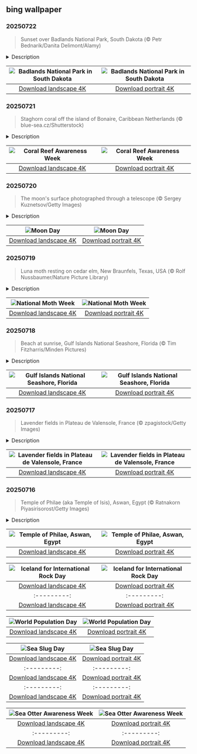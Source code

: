 ## bing wallpaper

### 20250722

> Sunset over Badlands National Park, South Dakota (© Petr Bednarik/Danita Delimont/Alamy)

<details>
<summary>Description</summary>

> As the sun sets over Badlands National Park, the landscape transforms into a stunning display of color. The national park, located in southwestern South Dakota, features a dramatic terrain of eroded buttes, pinnacles, and spires carved by millennia of wind and water. Spanning over 379 square miles, the park is divided into three main units: the North Unit, home to the visitor center and scenic Badlands Loop Road; and the Stronghold and Palmer Creek units. The park's dramatic terrain is the result of sedimentary rock layers eroding at a rate of about one inch per year, revealing colorful bands of volcanic ash, silt, and clay. These formations are not only visually striking but also rich in fossils, including remains from the Oligocene Epoch (about 33.9 to 23 million years ago), such as ancient horses, camels, and saber-toothed cats.
> 
> Beyond its geology, Badlands National Park protects the largest mixed-grass prairie in the US, supporting wildlife like bison, bighorn sheep, prairie dogs, and the endangered black-footed ferret. Visitors can explore its rugged beauty while also learning about the cultural significance of the land.
> 
> 

</details>

| ![Badlands National Park in South Dakota](https://cn.bing.com/th?id=OHR.BadlandsSunset_EN-US5821746223_UHD.jpg&pid=hp&w=400&h=224&rs=1&c=4) | ![Badlands National Park in South Dakota](https://cn.bing.com/th?id=OHR.BadlandsSunset_EN-US5821746223_1080x1920.jpg&pid=hp&w=155&h=315&rs=1&c=4) |
|:---------:|:---------:|
| [Download landscape 4K](https://cn.bing.com/th?id=OHR.BadlandsSunset_EN-US5821746223_UHD.jpg) | [Download portrait 4K](https://cn.bing.com/th?id=OHR.BadlandsSunset_EN-US5821746223_1080x1920.jpg) |

### 20250721

> Staghorn coral off the island of Bonaire, Caribbean Netherlands (© blue-sea.cz/Shutterstock)

<details>
<summary>Description</summary>

> Every third week of July, Coral Reef Awareness Week reminds us that beneath the ocean's surface lies a world as rich and complex as any rainforest. Coral reefs—like the staghorn coral pictured here off the coast of Bonaire in the Caribbean Netherlands—are home to roughly 25% of all marine species, despite covering less than 1% of the seafloor. These ecosystems not only support ocean biodiversity but also protect coastlines and drive economies through tourism and fishing.
> 
> But coral reefs are in crisis. Warming oceans, pollution, and overfishing have put over 70% of coral reefs at risk—a figure expected to rise in the coming years. Coral Reef Awareness Week encourages everyone to help—whether by choosing reef-safe sunscreen, joining a beach cleanup, or supporting reef conservation organizations. Every little act counts.
> 
> 

</details>

| ![Coral Reef Awareness Week](https://cn.bing.com/th?id=OHR.AcroporaReef_EN-US5567789372_UHD.jpg&pid=hp&w=400&h=224&rs=1&c=4) | ![Coral Reef Awareness Week](https://cn.bing.com/th?id=OHR.AcroporaReef_EN-US5567789372_1080x1920.jpg&pid=hp&w=155&h=315&rs=1&c=4) |
|:---------:|:---------:|
| [Download landscape 4K](https://cn.bing.com/th?id=OHR.AcroporaReef_EN-US5567789372_UHD.jpg) | [Download portrait 4K](https://cn.bing.com/th?id=OHR.AcroporaReef_EN-US5567789372_1080x1920.jpg) |

### 20250720

> The moon's surface photographed through a telescope (© Sergey Kuznetsov/Getty Images)

<details>
<summary>Description</summary>

> Every July 20, we celebrate National Moon Day, marking the historic moment when Neil Armstrong first stepped onto the moon in 1969. Uttering the iconic words, 'That's one small step for man, one giant leap for mankind,' Armstrong became the first human to walk on the moon, followed by Buzz Aldrin.
> 
> The moon landing was the result of President John F. Kennedy's bold 1961 goal to send a man to the moon and return him safely before the decade's end. Apollo 11 launched from Kennedy Space Center on July 16, 1969, reaching lunar orbit by July 19. On July 20, the Eagle lunar module touched down, and the world held its breath as history unfolded.
> 
> Moon Day honors not just that first step, but also the science, teamwork, and peaceful international cooperation that made it possible—and continue to drive space exploration today.

</details>

| ![Moon Day](https://cn.bing.com/th?id=OHR.BigMoon_EN-US5436003142_UHD.jpg&pid=hp&w=400&h=224&rs=1&c=4) | ![Moon Day](https://cn.bing.com/th?id=OHR.BigMoon_EN-US5436003142_1080x1920.jpg&pid=hp&w=155&h=315&rs=1&c=4) |
|:---------:|:---------:|
| [Download landscape 4K](https://cn.bing.com/th?id=OHR.BigMoon_EN-US5436003142_UHD.jpg) | [Download portrait 4K](https://cn.bing.com/th?id=OHR.BigMoon_EN-US5436003142_1080x1920.jpg) |

### 20250719

> Luna moth resting on cedar elm, New Braunfels, Texas, USA (© Rolf Nussbaumer/Nature Picture Library)

<details>
<summary>Description</summary>

> Every July, nature enthusiasts gather for National Moth Week to celebrate the beauty and diversity of moths. Featured in today's image is the luna moth, a species whose charm rivals that of butterflies. Also known as the American moon moth, this striking insect—with its lime-green wings and white body—can be found across North America. Its caterpillars are also green and known for their impressive size, as well as their ability to emit clicking sounds and regurgitate intestinal contents as a defense mechanism against predators.
> 
> National Moth Week, held during the last full week of July, encourages communities to host 'mothing' events, where participants use light or bait to attract moths for observation and data collection. This citizen science initiative began in 2012 in central New Jersey and has since expanded to over 90 countries, engaging people in the fascinating world of moths. With their incredible diversity and ecological importance, moths play crucial roles in pollination and serve as a vital food source for other wildlife.
> 
> So the next time you leave a light on during a balmy summer night, keep an eye out—one of these nocturnal visitors might just flutter by.

</details>

| ![National Moth Week](https://cn.bing.com/th?id=OHR.MothWeek_EN-US5360572836_UHD.jpg&pid=hp&w=400&h=224&rs=1&c=4) | ![National Moth Week](https://cn.bing.com/th?id=OHR.MothWeek_EN-US5360572836_1080x1920.jpg&pid=hp&w=155&h=315&rs=1&c=4) |
|:---------:|:---------:|
| [Download landscape 4K](https://cn.bing.com/th?id=OHR.MothWeek_EN-US5360572836_UHD.jpg) | [Download portrait 4K](https://cn.bing.com/th?id=OHR.MothWeek_EN-US5360572836_1080x1920.jpg) |

### 20250718

> Beach at sunrise, Gulf Islands National Seashore, Florida (© Tim Fitzharris/Minden Pictures)

<details>
<summary>Description</summary>

> Gulf Islands National Seashore spans the northern Gulf of Mexico along the coasts of Florida and Mississippi, offering recreational activities and preserving natural and historic sites. Established in 1971, it boasts miles of white sand beaches, historic fortifications, and rich wildlife habitats. The seashore includes a 4,080-acre wilderness area on Mississippi's Petit Bois and Horn Islands, protecting their unique ecosystems. Besides being a perfect spot for snorkeling, hiking, and swimming, the seashore is home to a wide range of wildlife including armadillos, dolphins, pelicans, and sea turtles.
> 
> 
> 
> 

</details>

| ![Gulf Islands National Seashore, Florida](https://cn.bing.com/th?id=OHR.FloridaSeashore_EN-US9038929616_UHD.jpg&pid=hp&w=400&h=224&rs=1&c=4) | ![Gulf Islands National Seashore, Florida](https://cn.bing.com/th?id=OHR.FloridaSeashore_EN-US9038929616_1080x1920.jpg&pid=hp&w=155&h=315&rs=1&c=4) |
|:---------:|:---------:|
| [Download landscape 4K](https://cn.bing.com/th?id=OHR.FloridaSeashore_EN-US9038929616_UHD.jpg) | [Download portrait 4K](https://cn.bing.com/th?id=OHR.FloridaSeashore_EN-US9038929616_1080x1920.jpg) |

### 20250717

> Lavender fields in Plateau de Valensole, France (© zpagistock/Getty Images)

<details>
<summary>Description</summary>

> If you're looking for a scent-sational summer trip, follow your nose to the Plateau de Valensole in Provence, France. From late June to mid-July, this high plateau transforms into a purple sea of lavender. Situated more than 1,900 feet above sea level and spanning approximately 300 square miles, it is one of the largest areas in France dedicated to lavender cultivation.
> 
> Lavender has flourished in Provence for centuries. The ancient Romans brought the plant to southern France, using it for bathing, cooking, and healing. The word itself comes from 'lavare,' Latin for 'to wash.' By the Middle Ages, local monks were cultivating it for medicinal purposes. The real boom came in the 19th century, when the perfume industry in nearby Grasse took off. Over time, lavender fields spread across Provence, especially in high-sun, well-drained areas like Valensole. Today, 1,700 growers tend to around 62,000 acres of these shrubs. They cultivate both traditional lavender—for perfumes and skincare—and lavandin, the longer-stemmed cousin often found in household cleaning products and air fresheners. So don't just leave it to chance—plan ahead, follow the scent trail, and let your summer bloom with lavender memories.
> 
> 

</details>

| ![Lavender fields in Plateau de Valensole, France](https://cn.bing.com/th?id=OHR.FranceLavender_EN-US5224253118_UHD.jpg&pid=hp&w=400&h=224&rs=1&c=4) | ![Lavender fields in Plateau de Valensole, France](https://cn.bing.com/th?id=OHR.FranceLavender_EN-US5224253118_1080x1920.jpg&pid=hp&w=155&h=315&rs=1&c=4) |
|:---------:|:---------:|
| [Download landscape 4K](https://cn.bing.com/th?id=OHR.FranceLavender_EN-US5224253118_UHD.jpg) | [Download portrait 4K](https://cn.bing.com/th?id=OHR.FranceLavender_EN-US5224253118_1080x1920.jpg) |

### 20250716

> Temple of Philae (aka Temple of Isis), Aswan, Egypt (© Ratnakorn Piyasirisorost/Getty Images)

<details>
<summary>Description</summary>

> The Temple of Philae, often called the Temple of Isis, is one of Egypt's most enchanting ancient sites. Originally built on Philae Island, it was moved to nearby Agilkia Island to save it from flooding. The international rescue effort, launched by UNESCO in the 1960s, required a monumental effort that involved moving more than 40,000 stones. Today, it's a peaceful spot surrounded by the Nile—perfect for a scenic boat ride and a journey into the past.
> 
> To enter the temple complex, sightseers step through a grand gateway that leads to a courtyard lined with towering columns. The main temple is dedicated to Isis, the goddess of magic, motherhood, and protection, and its walls are covered in carvings that tell her story. Smaller chapels and shrines tucked around the site, including ones for Osiris (the Egyptian god of the underworld and brother-husband to Isis) and Horus (the sky deity depicted with a falcon head). Visitors can explore this UNESCO World Heritage Site freely or join a guided tour. At night, a sound-and-light show brings ancient myths to life. The temple's intricate carvings and well-preserved structures provide a fascinating glimpse into Egypt's ancient history.
> 
> 

</details>

| ![Temple of Philae, Aswan, Egypt](https://cn.bing.com/th?id=OHR.TemplePhilae_EN-US5062419351_UHD.jpg&pid=hp&w=400&h=224&rs=1&c=4) | ![Temple of Philae, Aswan, Egypt](https://cn.bing.com/th?id=OHR.TemplePhilae_EN-US5062419351_1080x1920.jpg&pid=hp&w=155&h=315&rs=1&c=4) |
|:---------:|:---------:|
| [Download landscape 4K](https://cn.bing.com/th?id=OHR.TemplePhilae_EN-US5062419351_UHD.jpg) | [Download portrait 4K](https://cn.bing.com/th?id=OHR.TemplePhilae_EN-US5062419351_1080x1920.jpg) |g cliffs. Here, evidence of volcanic activity is on full display in the form of rare hexagonal basalt columns. These sea cliffs are shaped into natural sculptures so symmetrical that they look almost human-made. These striking formations were created around 2 million years ago, when thick basalt lava cooled slowly, contracting and cracking into geometric shapes that form near-perfect hexagons. Though Iceland is full of volcanic marvels, formations like these are rare, making this quiet cove truly remarkable.
> 
> 

</details>

| ![Iceland for International Rock Day](https://cn.bing.com/th?id=OHR.BasaltColumns_EN-US4476950150_UHD.jpg&pid=hp&w=400&h=224&rs=1&c=4) | ![Iceland for International Rock Day](https://cn.bing.com/th?id=OHR.BasaltColumns_EN-US4476950150_1080x1920.jpg&pid=hp&w=155&h=315&rs=1&c=4) |
|:---------:|:---------:|
| [Download landscape 4K](https://cn.bing.com/th?id=OHR.BasaltColumns_EN-US4476950150_UHD.jpg) | [Download portrait 4K](https://cn.bing.com/th?id=OHR.BasaltColumns_EN-US4476950150_1080x1920.jpg) |&c=4) |
|:---------:|:---------:|
| [Download landscape 4K](https://cn.bing.com/th?id=OHR.ThomsonGazelle_EN-US4354285846_UHD.jpg) | [Download portrait 4K](https://cn.bing.com/th?id=OHR.ThomsonGazelle_EN-US4354285846_1080x1920.jpg) |for better planning and long-term thinking to ensure future generations can thrive on a planet with finite resources.
> 
> 

</details>

| ![World Population Day](https://cn.bing.com/th?id=OHR.TokyoSunrise_EN-US4269783992_UHD.jpg&pid=hp&w=400&h=224&rs=1&c=4) | ![World Population Day](https://cn.bing.com/th?id=OHR.TokyoSunrise_EN-US4269783992_1080x1920.jpg&pid=hp&w=155&h=315&rs=1&c=4) |
|:---------:|:---------:|
| [Download landscape 4K](https://cn.bing.com/th?id=OHR.TokyoSunrise_EN-US4269783992_UHD.jpg) | [Download portrait 4K](https://cn.bing.com/th?id=OHR.TokyoSunrise_EN-US4269783992_1080x1920.jpg) |56_1080x1920.jpg) |R.CuteChameleon_EN-US6483346105_1080x1920.jpg) |30_UHD.jpg) | [Download portrait 4K](https://cn.bing.com/th?id=OHR.SealRiver_EN-US6267835630_1080x1920.jpg) |e a more fitting name. Someone call Terry.
> 
> 

</details>

| ![Sea Slug Day](https://cn.bing.com/th?id=OHR.SeaAngel_EN-US5531672696_UHD.jpg&pid=hp&w=400&h=224&rs=1&c=4) | ![Sea Slug Day](https://cn.bing.com/th?id=OHR.SeaAngel_EN-US5531672696_1080x1920.jpg&pid=hp&w=155&h=315&rs=1&c=4) |
|:---------:|:---------:|
| [Download landscape 4K](https://cn.bing.com/th?id=OHR.SeaAngel_EN-US5531672696_UHD.jpg) | [Download portrait 4K](https://cn.bing.com/th?id=OHR.SeaAngel_EN-US5531672696_1080x1920.jpg) |OHR.DarkSkyAcadia_EN-US6966527964_1080x1920.jpg) |.bing.com/th?id=OHR.GoldenJellyfish_EN-US6743816471_1080x1920.jpg&pid=hp&w=155&h=315&rs=1&c=4) |
|:---------:|:---------:|
| [Download landscape 4K](https://cn.bing.com/th?id=OHR.GoldenJellyfish_EN-US6743816471_UHD.jpg) | [Download portrait 4K](https://cn.bing.com/th?id=OHR.GoldenJellyfish_EN-US6743816471_1080x1920.jpg) |ng.com/th?id=OHR.LastDollarRoad_EN-US7923638318_UHD.jpg&pid=hp&w=400&h=224&rs=1&c=4) | ![First day of autumn](https://cn.bing.com/th?id=OHR.LastDollarRoad_EN-US7923638318_1080x1920.jpg&pid=hp&w=155&h=315&rs=1&c=4) |
|:---------:|:---------:|
| [Download landscape 4K](https://cn.bing.com/th?id=OHR.LastDollarRoad_EN-US7923638318_UHD.jpg) | [Download portrait 4K](https://cn.bing.com/th?id=OHR.LastDollarRoad_EN-US7923638318_1080x1920.jpg) |ppers who hunted otters to near extinction before they were protected by law. Although sea otter populations have rebounded, they are still considered endangered. Otters live along the Pacific Coast of North America, from California up to Alaska. Although they can walk on land, they almost never find the need or desire to, even when it's nap time. When they're ready for a snooze, they'll raft up, wrap themselves in a strand of kelp to keep them from drifting away, and recline on the world's biggest waterbed.

</details>

| ![Sea Otter Awareness Week](https://cn.bing.com/th?id=OHR.SitkaOtters_EN-US7714053956_UHD.jpg&pid=hp&w=400&h=224&rs=1&c=4) | ![Sea Otter Awareness Week](https://cn.bing.com/th?id=OHR.SitkaOtters_EN-US7714053956_1080x1920.jpg&pid=hp&w=155&h=315&rs=1&c=4) |
|:---------:|:---------:|
| [Download landscape 4K](https://cn.bing.com/th?id=OHR.SitkaOtters_EN-US7714053956_UHD.jpg) | [Download portrait 4K](https://cn.bing.com/th?id=OHR.SitkaOtters_EN-US7714053956_1080x1920.jpg) |oo_EN-US7569665443_UHD.jpg&pid=hp&w=400&h=224&rs=1&c=4) | ![World Bamboo Day](https://cn.bing.com/th?id=OHR.ArashiyamaBamboo_EN-US7569665443_1080x1920.jpg&pid=hp&w=155&h=315&rs=1&c=4) |
|:---------:|:---------:|
| [Download landscape 4K](https://cn.bing.com/th?id=OHR.ArashiyamaBamboo_EN-US7569665443_UHD.jpg) | [Download portrait 4K](https://cn.bing.com/th?id=OHR.ArashiyamaBamboo_EN-US7569665443_1080x1920.jpg) |